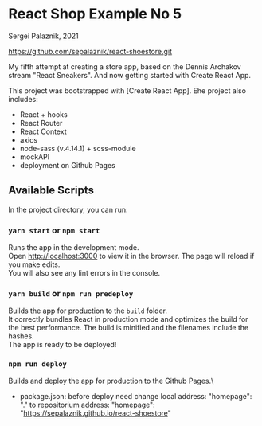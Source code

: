# React Shop Example No 5

Sergei Palaznik, 2021

https://github.com/sepalaznik/react-shoestore.git

My fifth attempt at creating a store app, based on the Dennis Archakov stream "React Sneakers".
And now getting started with Create React App.

This project was bootstrapped with [Create React App].
Еhe project also includes:
- React + hooks
- React Router
- React Context
- axios
- node-sass (v.4.14.1) + scss-module
- mockAPI
- deployment on Github Pages

## Available Scripts
In the project directory, you can run:

### `yarn start` or `npm start`
Runs the app in the development mode.\
Open [http://localhost:3000](http://localhost:3000) to view it in the browser.
The page will reload if you make edits.\
You will also see any lint errors in the console.

### `yarn build` or `npm run predeploy`
Builds the app for production to the `build` folder.\
It correctly bundles React in production mode and optimizes the build for the best performance.
The build is minified and the filenames include the hashes.\
The app is ready to be deployed!

### `npm run deploy`
Builds and deploy the app for production to the Github Pages.\
* package.json: before deploy need change local address:
  "homepage": "."
to repositorium address:
  "homepage": "https://sepalaznik.github.io/react-shoestore"